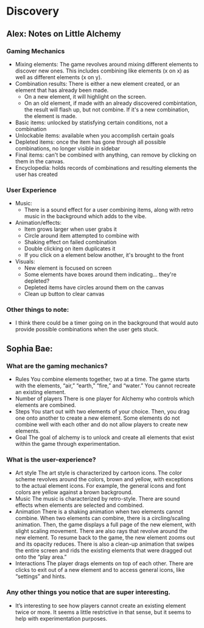 # Discovery
## Alex: Notes on Little Alchemy
### Gaming Mechanics
- Mixing elements: The game revolves around mixing different elements to discover new ones. This includes combining like elements (x on x) as well as different elements (x on y).
- Combination results: There is either a new element created, or an element that has already been made.
  - On a new element, it will highlight on the screen.
  - On an old element, if made with an already discovered combintation, the result will flash up, but not combine. If it's a new combination, the element is made.
- Basic items: unlocked by statisfying certain conditions, not a combination
- Unlockable items: available when you accomplish certain goals
- Depleted items: once the item has gone through all possible combinations, no longer visible in sidebar
- Final items: can't be combined with anything, can remove by clicking on them in the canvas.
- Encyclopedia: holds records of combinations and resulting elements the user has created
### User Experience
- Music: 
  - There is a sound effect for a user combining items, along with retro music in the background which adds to the vibe.
- Animation/effects:
  - Item grows larger when user grabs it
  - Circle around item attempted to combine with
  - Shaking effect on failed combination
  - Double clicking on item duplicates it
  - If you click on a element below another, it's brought to the front
- Visuals: 
  - New element is focused on screen
  - Some elements have boxes around them indicating... they're depleted?
  - Depleted items have circles around them on the canvas
  - Clean up button to clear canvas

### Other things to note:
- I think there could be a timer going on in the background that would auto provide possible combinations when the user gets stuck.


## Sophia Bae:

### What are the gaming mechanics? 
- Rules
You combine elements together, two at a time. The game starts with the elements, “air,” “earth,” “fire,” and “water.” You cannot recreate an existing element.
- Number of players
There is one player for Alchemy who controls which elements are combined.
- Steps
You start out with two elements of your choice. Then, you drag one onto another to create a new element. Some elements do not combine well with each other and do not allow players to create new elements. 
- Goal
The goal of alchemy is to unlock and create all elements that exist within the game through experimentation.
	 
### What is the user-experience? 
- Art style
The art style is characterized by cartoon icons. The color scheme revolves around the colors, brown and yellow, with exceptions to the actual element icons. For example, the general icons and font colors are yellow against a brown background.
- Music
The music is characterized by retro-style. There are sound effects when elements are selected and combined.
- Animation
There is a shaking animation when two elements cannot combine. When two elements can combine, there is a circling/scaling animation. Then, the game displays a full page of the new element, with slight scaling movement. There are also rays that revolve around the new element. To resume back to the game, the new element zooms out and its opacity reduces. There is also a clean-up animation that swipes the entire screen and rids the existing elements that were dragged out onto the “play area.”
- Interactions
The player drags elements on top of each other. There are clicks to exit out of a new element and to access general icons, like “settings” and hints.

### Any other things you notice that are super interesting.
- It’s interesting to see how players cannot create an existing element twice or more. It seems a little restrictive in that sense, but it seems to help with experimentation purposes.
